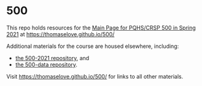 # 500

This repo holds resources for the [Main Page for PQHS/CRSP 500 in Spring 2021](https://thomaselove.github.io/500/) at https://thomaselove.github.io/500/

Additional materials for the course are housed elsewhere, including:

- [the 500-2021 repository](https://github.com/THOMASELOVE/500-2021), and
- [the 500-data repository](https://github.com/THOMASELOVE/500-data).

Visit https://thomaselove.github.io/500/ for links to all other materials.
